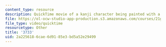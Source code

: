 ```yaml
---
content_type: resource
description: QuickTime movie of a kanji character being painted with a brush.
file: https://ol-ocw-studio-app-production.s3.amazonaws.com/courses/21g-504-japanese-iv-spring-2009/2a2256186cae6d9185e3bd5a52e29499_3733.mov
file_type: video/quicktime
resourcetype: Other
title: '3733'
uid: 2a225618-6cae-6d91-85e3-bd5a52e29499
---
```

